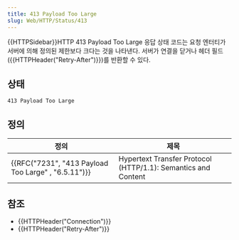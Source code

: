 ```yaml
---
title: 413 Payload Too Large
slug: Web/HTTP/Status/413
---
```


{{HTTPSidebar}}HTTP 413 Payload Too Large 응답 상태 코드는 요청 엔터티가 서버에 의해 정의된 제한보다 크다는 것을 나타낸다. 서버가 연결을 닫거나 헤더 필드({{HTTPHeader("Retry-After")}})를 반환할 수 있다.

## 상태

```
413 Payload Too Large
```

## 정의

| 정의                                                | 제목                                                          |
| --------------------------------------------------- | ------------------------------------------------------------- |
| {{RFC("7231", "413 Payload Too Large" , "6.5.11")}} | Hypertext Transfer Protocol (HTTP/1.1): Semantics and Content |

## 참조

- {{HTTPHeader("Connection")}}
- {{HTTPHeader("Retry-After")}}
